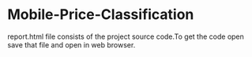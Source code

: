 # Mobile-Price-Classification

report.html file consists of the project source code.To get the code open save that file and open in web browser.

